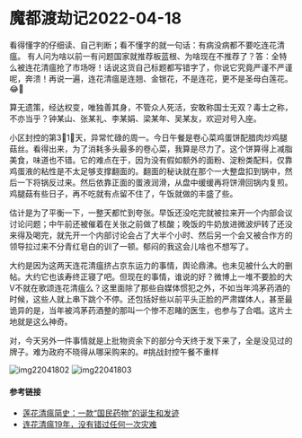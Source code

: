# 魔都渡劫记2022-04-18

看得懂字的仔细读、自己判断；看不懂字的就一句话：有病没病都不要吃连花清瘟。 有人问为啥以前一有问题国家就推荐板蓝根、为啥现在不推荐了？答：全特么被连花清瘟抢了市场呀！话说这货自己标题都写错字了，你说它究竟严谨不严谨呢，奔溃！再说一遍，连花清瘟是连翘、金银花，不是连花，更不是圣母白莲花。😂💊

算无遗策，经达权变，唯独善其身，不管众人死活，安敢称国士无双？毒士之称，不亦当乎？钟某山、张某礼、李某娟、梁某年、吴某友，欢迎对号入座。

小区封控的第3⃣️1⃣️天，异常忙碌的周一。今日午餐是卷心菜鸡蛋饼配腊肉炒鸡腿菇丝。看得出来，为了消耗多头最多的卷心菜，我算是尽力了。这个饼算得上减脂美食，味道也不错。它的难点在于，因为没有假如额外的面粉、淀粉类配料，仅靠鸡蛋液的粘性是不太足够支撑翻面的。翻面的秘诀就在那个一大整盘扣到锅中，然后一下将锅反过来。然后依靠正面的蛋液润滑，从盘中缓缓再将饼滑回锅内复煎。鸡腿菇有些日子，再不吃就有点留不住了，午饭就做的丰盛了些。

估计是为了平衡一下，一整天都忙到夸张。早饭还没吃完就被拉来开一个内部会议讨论问题；中午前还被催着在关张之前做了核酸；晚饭的牛奶放进微波炉转了还没来得及喝完，就先开一个内部讨论会占了大半个小时、然后另一个会又被合作方的领导拉过来不分青红皂白的训了一顿。郁闷的我这会儿啥也不想写了。

大约是因为这两天连花清瘟挤占京东运力的事情，舆论鼎沸。也未见被什么大的删帖。大约它也该寿终正寝了吧。但现在的事情，谁说的好？微博上一堆不要脸的大V不就在歌颂连花清瘟么？这里面除了那些自媒体惯犯之外，不如当年鸿茅药酒的时候，这些人就上串下跳个不停。还包括好些以前平头正脸的严肃媒体人，甚至最诡异的是，当年被鸿茅药酒整的那叫一个惨不忍睹的医生，也参与了合唱。这片土地就是这么神奇。

对，今天另外一件事情就是上批物资余下的部分今天终于发下来了，全是没见过的牌子。难为政府不晓得从哪采购来的。#挑战封控午餐不重样

<img decoding="async" src="https://i0.wp.com/s2.loli.net/2022/05/02/E6ZF1dw3IJ4f2is.jpg?w=640&#038;ssl=1" alt="img22041802" data-recalc-dims="1" />
<img decoding="async" src="https://i0.wp.com/s2.loli.net/2022/05/02/a4JulmwFAoMPiKS.jpg?w=640&#038;ssl=1" alt="img22041803" data-recalc-dims="1" />

#### 参考链接

  * [莲花清瘟简史：一款“国民药物”的诞生和发迹][1]
  * [连花清瘟19年，没有错过任何一次灾难][2]

 [1]: https://mp.weixin.qq.com/s/M9HcRTRa1mgIqzIoB5cmIw
 [2]: https://mp.weixin.qq.com/s/ome03MWGj4Px67nNSfMZcQ


